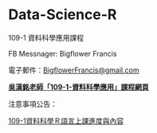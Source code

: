 # Data-Science-R
109-1 資料科學應用課程 

FB Messnager: Bigflower Francis

電子郵件：BigflowerFrancis@gmail.com

[**吳漢銘老師「109-1-資料科學應用」課程網頁**](http://www.hmwu.idv.tw/web/SHU/)


注意事項公告：


[109-1資料科學Ｒ語言上課進度與內容](https://colab.research.google.com/drive/1nxvV34uin5uUV4GW66aQ5u9JtNWtsz93?usp=sharing)


